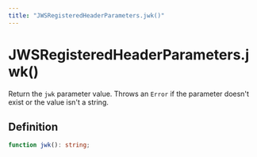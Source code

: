 ```yaml
---
title: "JWSRegisteredHeaderParameters.jwk()"
---
```


# JWSRegisteredHeaderParameters.jwk()

Return the `jwk` parameter value. Throws an `Error` if the parameter doesn't exist or the value isn't a string.

## Definition

```ts
function jwk(): string;
```
